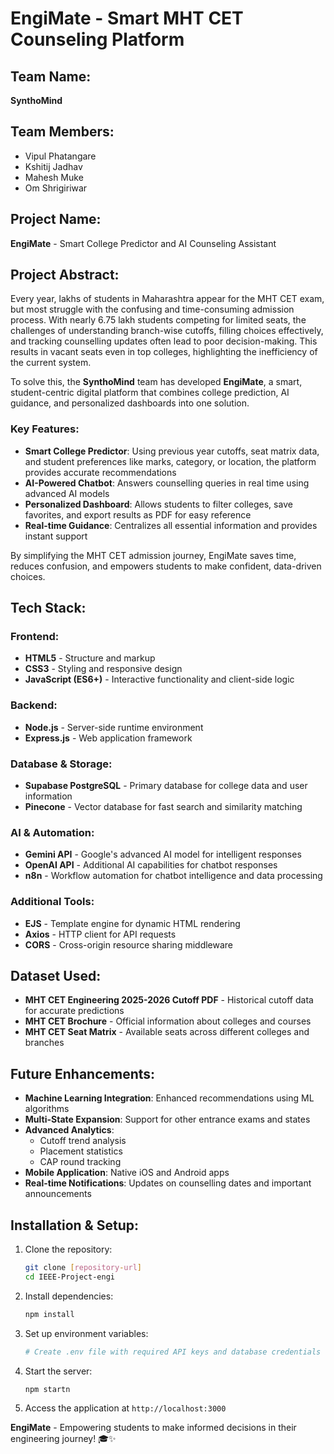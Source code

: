 # EngiMate - Smart MHT CET Counseling Platform

## Team Name:
**SynthoMind**

## Team Members:
- Vipul Phatangare
- Kshitij Jadhav 
- Mahesh Muke
- Om Shrigiriwar 

## Project Name:
**EngiMate** - Smart College Predictor and AI Counseling Assistant

## Project Abstract:

Every year, lakhs of students in Maharashtra appear for the MHT CET exam, but most struggle with the confusing and time-consuming admission process. With nearly 6.75 lakh students competing for limited seats, the challenges of understanding branch-wise cutoffs, filling choices effectively, and tracking counselling updates often lead to poor decision-making. This results in vacant seats even in top colleges, highlighting the inefficiency of the current system.

To solve this, the **SynthoMind** team has developed **EngiMate**, a smart, student-centric digital platform that combines college prediction, AI guidance, and personalized dashboards into one solution.

### Key Features:
- **Smart College Predictor**: Using previous year cutoffs, seat matrix data, and student preferences like marks, category, or location, the platform provides accurate recommendations
- **AI-Powered Chatbot**: Answers counselling queries in real time using advanced AI models
- **Personalized Dashboard**: Allows students to filter colleges, save favorites, and export results as PDF for easy reference
- **Real-time Guidance**: Centralizes all essential information and provides instant support

By simplifying the MHT CET admission journey, EngiMate saves time, reduces confusion, and empowers students to make confident, data-driven choices.

## Tech Stack:

### Frontend:
- **HTML5** - Structure and markup
- **CSS3** - Styling and responsive design
- **JavaScript (ES6+)** - Interactive functionality and client-side logic

### Backend:
- **Node.js** - Server-side runtime environment
- **Express.js** - Web application framework

### Database & Storage:
- **Supabase PostgreSQL** - Primary database for college data and user information
- **Pinecone** - Vector database for fast search and similarity matching

### AI & Automation:
- **Gemini API** - Google's advanced AI model for intelligent responses
- **OpenAI API** - Additional AI capabilities for chatbot responses
- **n8n** - Workflow automation for chatbot intelligence and data processing

### Additional Tools:
- **EJS** - Template engine for dynamic HTML rendering
- **Axios** - HTTP client for API requests
- **CORS** - Cross-origin resource sharing middleware

## Dataset Used:

- **MHT CET Engineering 2025-2026 Cutoff PDF** - Historical cutoff data for accurate predictions
- **MHT CET Brochure** - Official information about colleges and courses
- **MHT CET Seat Matrix** - Available seats across different colleges and branches

## Future Enhancements:

- **Machine Learning Integration**: Enhanced recommendations using ML algorithms
- **Multi-State Expansion**: Support for other entrance exams and states
- **Advanced Analytics**: 
  - Cutoff trend analysis
  - Placement statistics
  - CAP round tracking
- **Mobile Application**: Native iOS and Android apps
- **Real-time Notifications**: Updates on counselling dates and important announcements

## Installation & Setup:

1. Clone the repository:
   ```bash
   git clone [repository-url]
   cd IEEE-Project-engi
   ```

2. Install dependencies:
   ```bash
   npm install
   ```

3. Set up environment variables:
   ```bash
   # Create .env file with required API keys and database credentials
   ```

4. Start the server:
   ```bash
   npm startn
   ```

5. Access the application at `http://localhost:3000`



**EngiMate** - Empowering students to make informed decisions in their engineering journey! 🎓✨